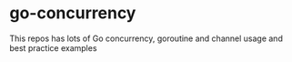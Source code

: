 # go-concurrency
This repos has lots of Go concurrency, goroutine and channel usage and best practice examples
